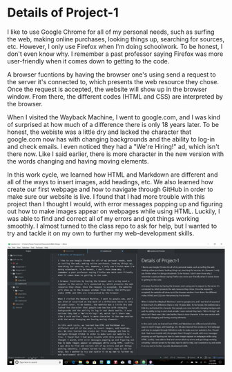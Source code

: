 # Details of Project-1

I like to use Google Chrome for all of my personal needs, such as surfing the web, making online purchases, looking things up, searching for sources, etc. However, I only use Firefox when I'm doing schoolwork. To be honest, I don't even know why. I remember a past professor saying Firefox was more user-friendly when it comes down to getting to the code.

A browser fucntions by having the browser one's using send a request to the server it's connected to, which presents the web resource they chose. Once the request is accepted, the website will show up in the browser window. From there, the different codes (HTML and CSS) are interpreted by the browser.

When I visited the Wayback Machine, I went to google.com, and I was kind of surprised at how much of a difference there is only 18 years later. To be honest, the webiste was a little dry and lacked the character that google.com now has with changing backgrounds and the ability to log-in and check emails. I even noticed they had a "We're Hiring!" ad, which isn't there now. Like I said earlier, there is more character in the new version with the words changing and having moving elements.

In this work cycle, we learned how HTML and Markdown are different and all of the ways to insert images, add headings, etc. We also learned how create our first webpage and how to navigate through GitHub in order to make sure our website is live. I found that I had more trouble with this project than I thought I would, with error messages popping up and figuring out how to make images appear on webpages while using HTML. Luckily, I was able to find and correct all of my errors and got things working smoothly. I almost turned to the class repo to ask for help, but I wanted to try and tackle it on my own to further my web-development skills.

![Screenshot](./Images/Capture.PNG)
